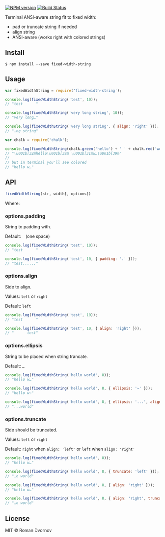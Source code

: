 [![NPM version](https://img.shields.io/npm/v/fixed-width-string.svg)](https://www.npmjs.com/package/fixed-width-string)
[![Build Status](https://travis-ci.org/basisjs/fixed-width-string.svg?branch=master)](https://travis-ci.org/basisjs/fixed-width-string)

Terminal ANSI-aware string fit to fixed width:

- pad or truncate string if needed
- align string
- ANSI-aware (works right with colored strings)

## Install

```
$ npm install --save fixed-width-string
```

## Usage

```js
var fixedWidthString = require('fixed-width-string');

console.log(fixedWidthString('test', 10));
// "test      "

console.log(fixedWidthString('very long string', 10));
// "very long…"

console.log(fixedWidthString('very long string', { align: 'right' }));
// "…ng string"

var chalk = require('chalk');

console.log(fixedWidthString(chalk.green('hello') + ' ' + chalk.red('world'), 8));
// "\u001b[32mhello\u001b[39m \u001b[31mw…\u001b[39m"
//
// but in terminal you'll see colored
// "hello w…"
```

## API

```js
fixedWidthString(str, width[, options])
```

Where:

### options.padding

String to padding with.

Default: ` ` (one space)

```js
console.log(fixedWidthString('test', 10));
// "test      "

console.log(fixedWidthString('test', 10, { padding: '.' }));
// "test......"
```

### options.align

Side to align.

Values: `left` or `right`

Default: `left`

```js
console.log(fixedWidthString('test', 10));
// "test      "

console.log(fixedWidthString('test', 10, { align: 'right' }));
// "      test"
```

### options.ellipsis

String to be placed when string trancate.

Default: `…`

```js
console.log(fixedWidthString('hello world', 8));
// "hello w…"

console.log(fixedWidthString('hello world', 8, { ellipsis: '~' }));
// "hello w~"

console.log(fixedWidthString('hello world', 8, { ellipsis: '...', align: 'right' }));
// "...world"
```

### options.truncate

Side should be truncated.

Values: `left` or `right`

Default: `right` when `align: 'left'` or `left` when `align: 'right'`

```js
console.log(fixedWidthString('hello world', 8));
// "hello w…"

console.log(fixedWidthString('hello world', 8, { truncate: 'left' }));
// "…o world"

console.log(fixedWidthString('hello world', 8, { align: 'right' }));
// "hello w…"

console.log(fixedWidthString('hello world', 8, { align: 'right', truncate: 'left' }));
// "…o world"
```

## License

MIT © Roman Dvornov
